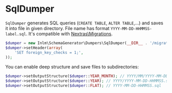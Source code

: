 
# SqlDumper

`SqlDumper` generates SQL queries (`CREATE TABLE`, `ALTER TABLE`,...) and saves it into file in given directory. File name has format `YYYY-MM-DD-HHMMSS-label.sql`. It's compatible with [Nextras\Migrations](https://github.com/nextras/migrations).


```php
$dumper = new Inlm\SchemaGenerator\Dumpers\SqlDumper(__DIR__ . '/migrations/structures/');
$dumper->setHeader(array(
	'SET foreign_key_checks = 1;',
));
```

You can enable deep structure and save files to subdirectories:

```php
$dumper->setOutputStructure($dumper::YEAR_MONTH); // YYYY/MM/YYYY-MM-DD-HHMMSS.sql
$dumper->setOutputStructure($dumper::YEAR); // YYYY/YYYY-MM-DD-HHMMSS.sql
$dumper->setOutputStructure($dumper::FLAT); // YYYY-MM-DD-HHMMSS.sql
```
